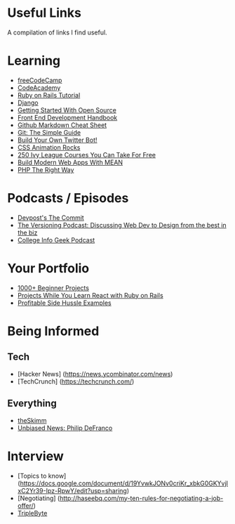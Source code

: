 # Useful Links

A compilation of links I find useful.


# Learning 
+ [freeCodeCamp](https://www.freecodecamp.com/)
+ [CodeAcademy](https://www.codecademy.com/)
+ [Ruby on Rails Tutorial](https://docs.google.com/document/d/19YvwkJONv0criKr_xbkG0GKYvjIxC2Yr39-Ipz-RpwY/edit?usp=sharing)
+ [Django](https://tutorial.djangogirls.org/en/index.html)
+ [Getting Started With Open Source](https://www.hackerearth.com/getstarted-opensource/)
+ [Front End Development Handbook](https://www.gitbook.com/book/frontendmasters/front-end-handbook-2017/details)
+ [Github Markdown Cheat Sheet](https://github.com/adam-p/markdown-here/wiki/Markdown-Cheatsheet)
+ [Git: The Simple Guide](http://rogerdudler.github.io/git-guide/)
+ [Build Your Own Twitter Bot!](https://medium.freecodecamp.com/easily-set-up-your-own-twitter-bot-4aeed5e61f7f#.jc0sor19b)
+ [CSS Animation Rocks](https://cssanimation.rocks/)
+ [250 Ivy League Courses You Can Take For Free](https://medium.freecodecamp.com/ivy-league-free-online-courses-a0d7ae675869#.y04d6w19a)
+ [Build Modern Web Apps With MEAN](https://thinkster.io/tutorials/mean-stack)
+ [PHP The Right Way](http://www.phptherightway.com/)

# Podcasts / Episodes
+ [Devpost's The Commit](https://devpost.com/thecommit)
+ [The Versioning Podcast: Discussing Web Dev to Design from the best in the biz](https://www.sitepoint.com/versioning-show/?utm_medium=email&utm_campaign=Welcome%20Email&utm_content=Welcome%20Email+&utm_source=CampaignMonitor%20SitePoint&utm_term=WATCH%20THE%20PODCAST)
+ [College Info Geek Podcast](https://collegeinfogeek.com/cast/)

# Your Portfolio 
 + [1000+ Beginner Projects](https://www.reddit.com/r/learnprogramming/comments/2a9ygh/1000_beginner_programming_projects_xpost/)
 + [Projects While You Learn React with Ruby on Rails](https://medium.freecodecamp.com/every-time-you-build-a-to-do-list-app-a-puppy-dies-505b54637a5d#.agxj53dxq)
 + [Profitable Side Hussle Examples](https://www.indiehackers.com/businesses)


# Being Informed
## Tech
+ [Hacker News] (https://news.ycombinator.com/news)
+ [TechCrunch] (https://techcrunch.com/)

## Everything
+ [theSkimm](http://www.theskimm.com/?r=ed44005a)
+ [Unbiased News: Philip DeFranco](https://www.youtube.com/channel/UClFSU9_bUb4Rc6OYfTt5SPw)


# Interview
+ [Topics to know] (https://docs.google.com/document/d/19YvwkJONv0criKr_xbkG0GKYvjIxC2Yr39-Ipz-RpwY/edit?usp=sharing)
+ [Negotiating] (http://haseebq.com/my-ten-rules-for-negotiating-a-job-offer/)
+ [TripleByte](https://triplebyte.com/)
